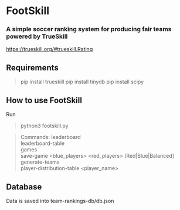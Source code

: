 # FootSkill
### A simple soccer ranking system for producing fair teams powered by TrueSkill

https://trueskill.org/#trueskill.Rating

## Requirements

> pip install trueskill
> pip install tinydb
> pip install scipy

## How to use FootSkill

Run
> python3 footskill.py

>Commands:
> leaderboard<br />
> leaderboard-table<br />
> games<br />
> save-game <date> <blue_players> <red_players> [Red|Blue|Balanced]<br />
> generate-teams <players><br />
> player-distribution-table <player_name><br />

## Database

Data is saved into team-rankings-db/db.json

